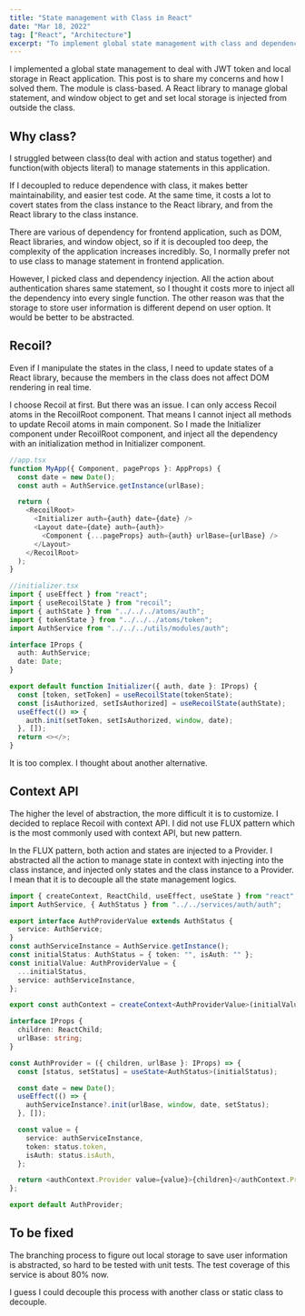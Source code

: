 ```yaml
---
title: "State management with Class in React"
date: "Mar 18, 2022"
tag: ["React", "Architecture"]
excerpt: "To implement global state management with class and dependency injection in React application."
---
```


I implemented a global state management to deal with JWT token and local storage in React application. This post is to share my concerns and how I solved them. The module is class-based. A React library to manage global statement, and window object to get and set local storage is injected from outside the class.

## Why class?

I struggled between class(to deal with action and status together) and function(with objects literal) to manage statements in this application.

If I decoupled to reduce dependence with class, it makes better maintainability, and easier test code. At the same time, it costs a lot to covert states from the class instance to the React library, and from the React library to the class instance.

There are various of dependency for frontend application, such as DOM, React libraries, and window object, so if it is decoupled too deep, the complexity of the application increases incredibly. So, I normally prefer not to use class to manage statement in frontend application.

However, I picked class and dependency injection. All the action about authentication shares same statement, so I thought it costs more to inject all the dependency into every single function. The other reason was that the storage to store user information is different depend on user option. It would be better to be abstracted.

## Recoil?

Even if I manipulate the states in the class, I need to update states of a React library, because the members in the class does not affect DOM rendering in real time.

I choose Recoil at first. But there was an issue. I can only access Recoil atoms in the RecoilRoot component. That means I cannot inject all methods to update Recoil atoms in main component. So I made the Initializer component under RecoilRoot component, and inject all the dependency with an initialization method in Initializer component.

```typescript
//app.tsx
function MyApp({ Component, pageProps }: AppProps) {
  const date = new Date();
  const auth = AuthService.getInstance(urlBase);

  return (
    <RecoilRoot>
      <Initializer auth={auth} date={date} />
      <Layout date={date} auth={auth}>
        <Component {...pageProps} auth={auth} urlBase={urlBase} />
      </Layout>
    </RecoilRoot>
  );
}

//initializer.tsx
import { useEffect } from "react";
import { useRecoilState } from "recoil";
import { authState } from "../../../atoms/auth";
import { tokenState } from "../../../atoms/token";
import AuthService from "../../../utils/modules/auth";

interface IProps {
  auth: AuthService;
  date: Date;
}

export default function Initializer({ auth, date }: IProps) {
  const [token, setToken] = useRecoilState(tokenState);
  const [isAuthorized, setIsAuthorized] = useRecoilState(authState);
  useEffect(() => {
    auth.init(setToken, setIsAuthorized, window, date);
  }, []);
  return <></>;
}
```

It is too complex. I thought about another alternative.

## Context API

The higher the level of abstraction, the more difficult it is to customize. I decided to replace Recoil with context API. I did not use FLUX pattern which is the most commonly used with context API, but new pattern.

In the FLUX pattern, both action and states are injected to a Provider. I abstracted all the action to manage state in context with injecting into the class instance, and injected only states and the class instance to a Provider. I mean that it is to decouple all the state management logics.

```typescript
import { createContext, ReactChild, useEffect, useState } from "react";
import AuthService, { AuthStatus } from "../../services/auth/auth";

export interface AuthProviderValue extends AuthStatus {
  service: AuthService;
}
const authServiceInstance = AuthService.getInstance();
const initialStatus: AuthStatus = { token: "", isAuth: "" };
const initialValue: AuthProviderValue = {
  ...initialStatus,
  service: authServiceInstance,
};

export const authContext = createContext<AuthProviderValue>(initialValue);

interface IProps {
  children: ReactChild;
  urlBase: string;
}

const AuthProvider = ({ children, urlBase }: IProps) => {
  const [status, setStatus] = useState<AuthStatus>(initialStatus);

  const date = new Date();
  useEffect(() => {
    authServiceInstance?.init(urlBase, window, date, setStatus);
  }, []);

  const value = {
    service: authServiceInstance,
    token: status.token,
    isAuth: status.isAuth,
  };

  return <authContext.Provider value={value}>{children}</authContext.Provider>;
};

export default AuthProvider;
```

## To be fixed

The branching process to figure out local storage to save user information is abstracted, so hard to be tested with unit tests. The test coverage of this service is about 80% now.

I guess I could decouple this process with another class or static class to decouple.
